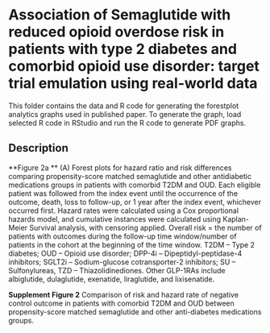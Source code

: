 Association of Semaglutide with reduced opioid overdose risk  in patients with type 2 diabetes and comorbid opioid use disorder: target trial emulation using real-world data
=============================================================

This folder contains the data and R code for generating the forestplot analytics graphs used in published paper.
To generate the graph, load selected R code in RStudio and run the R code to generate PDF graphs.


Description
----------

**Figure 2a ** (A) Forest plots for hazard ratio and risk differences comparing propensity-score matched semaglutide and other antidiabetic medications groups in patients with comorbid T2DM and OUD. Each eligible patient was followed from the index event until the occurrence of the outcome, death, loss to follow-up, or 1 year after the index event, whichever occurred first. Hazard rates were calculated using a Cox proportional hazards model, and cumulative instances were calculated using Kaplan-Meier Survival analysis, with censoring applied.  Overall risk = the number of patients with outcomes during the follow-up time window/number of patients in the cohort at the beginning of the time window. T2DM – Type 2 diabetes; OUD – Opioid use disorder; DPP-4i – Dipeptidyl-peptidase-4 inhibitors; SGLT2i – Sodium-glucose cotransporter-2 inhibitors; SU – Sulfonylureas, TZD –  Thiazolidinediones. Other GLP-1RAs include albiglutide, dulaglutide, exenatide, liraglutide, and lixisenatide. 


**Supplement Figure 2** Comparison of risk and hazard rate of negative control outcome in patients with comorbid T2DM and OUD between propensity-score matched semaglutide and other anti-diabetes medications groups. 
